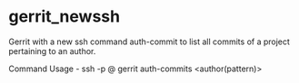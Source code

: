 gerrit_newssh
=============
Gerrit with a new ssh command auth-commit to list all commits of a project pertaining to an author.

Command Usage - 
ssh -p <port> <user>@<host> gerrit auth-commits <projname> <author(pattern)>

